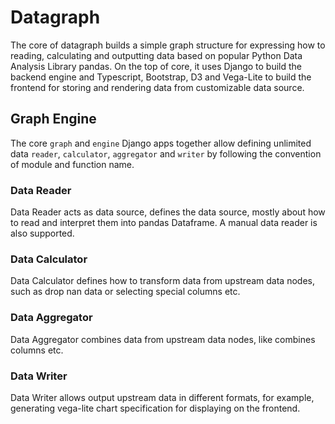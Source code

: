 # Datagraph

The core of datagraph builds a simple graph structure for expressing how to reading, calculating and outputting data based on popular Python Data Analysis Library pandas. On the top of core, it uses Django to build the backend engine and Typescript, Bootstrap, D3 and Vega-Lite to build the frontend for storing and rendering data from customizable data source.

## Graph Engine

The core `graph` and `engine` Django apps together allow defining unlimited data `reader`, `calculator`, `aggregator` and `writer` by following the convention of module and function name.

### Data Reader

Data Reader acts as data source, defines the data source, mostly about how to read and interpret them into pandas Dataframe. A manual data reader is also supported. 

### Data Calculator

Data Calculator defines how to transform data from upstream data nodes, such as drop nan data or selecting special columns etc.

### Data Aggregator

Data Aggregator combines data from upstream data nodes, like combines columns etc.

### Data Writer

Data Writer allows output upstream data in different formats, for example, generating vega-lite chart specification for displaying on the frontend.
 